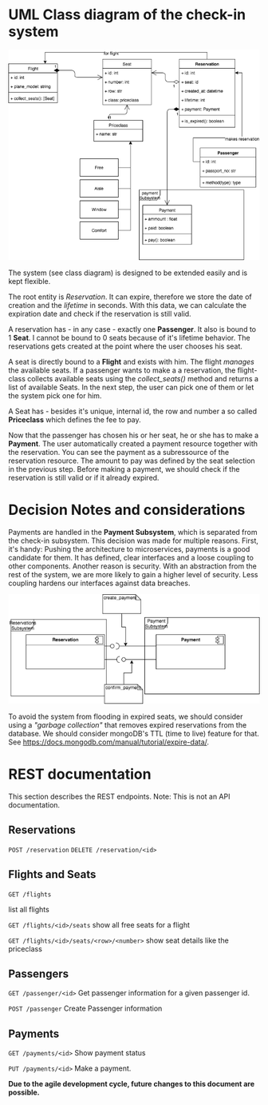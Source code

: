 # UML Class diagram of the check-in system

![uml class diagramm](common/uml_class.png)

The system (see class diagram) is designed to be extended easily and is kept flexible. 

The root entity is *Reservation*. It can expire, therefore we store the date of creation and the *lifetime* in seconds. With this data, we can calculate the expiration date and check if the reservation is still valid.

A reservation has - in any case - exactly one **Passenger**. It also is bound to 1 **Seat**. I cannot be bound to 0 seats because of it's lifetime behavior. The reservations gets created at the point where the user chooses his seat. 


A seat is directly bound to a **Flight** and exists with him. The flight *manages* the available seats. If a passenger wants to make a a reservation, the flight-class collects available seats using the *collect_seats()* method and returns a list of available Seats. In the next step, the user can pick one of them or let the system pick one for him. 

A Seat has - besides it's unique, internal id, the row and number a so called **Priceclass** which defines the fee to pay. 

Now that the passenger has chosen his or her seat, he or she has to make a **Payment**.
The user automatically created a payment resource together with the reservation. You can see the payment as a subressource of the reservation resource. The amount to pay was defined by the seat selection in the previous step. Before making a payment, we should check if the reservation is still valid or if it already expired.


# Decision Notes and considerations

Payments are handled in the **Payment Subsystem**, which is separated from the check-in subsystem. This decision was made for multiple reasons. First, it's handy: Pushing the architecture to microservices, payments is a good candidate for them. It has defined, clear interfaces and a loose coupling to other components. Another reason is security. With an abstraction from the rest of the system, we are more likely to gain a higher level of security. Less coupling hardens our interfaces against data breaches.

![component diagram](common/component.png)


To avoid the system from flooding in expired seats, we should consider using a *"garbage collection"* that removes expired reservations from the database. We should consider mongoDB's TTL (time to live) feature for that. See https://docs.mongodb.com/manual/tutorial/expire-data/.


# REST documentation

This section describes the REST endpoints. Note: This is not an API documentation.


## Reservations

`POST /reservation`
`DELETE /reservation/<id>`


## Flights and Seats

`GET /flights`

list all flights

`GET /flights/<id>/seats`
show all free seats for a flight

`GET /flights/<id>/seats/<row>/<number>`
show seat details like the priceclass


## Passengers

`GET /passenger/<id>`
Get passenger information for a given passenger id.

`POST /passenger`
Create Passenger information


## Payments

`GET /payments/<id>`
Show payment status

`PUT /payments/<id>`
Make a payment.


**Due to the agile development cycle, future changes to this document are possible.**